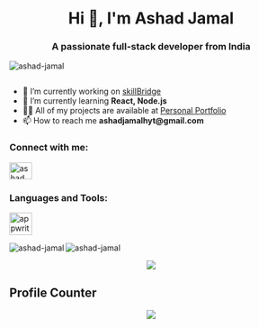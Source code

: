  <h1 align="center">Hi 👋, I'm Ashad Jamal</h1>
  <h3 align="center">A passionate full-stack developer from India</h3>

  <p align="left">
    <img src="https://komarev.com/ghpvc/?username=ashad-jamal&label=Profile%20views&color=0e75b6&style=flat" alt="ashad-jamal" />
  </p>

  <p align="left">
    <a href="https://twitter.com/" target="blank">
      <img src="https://img.shields.io/twitter/follow/?logo=twitter&style=for-the-badge" alt="" />
    </a>
  </p>

  <ul>
    <li>🔭 I’m currently working on <a href="https://ashad-jamal.github.io/skillBridge/">skillBridge</a></li>
    <li>🌱 I’m currently learning <strong>React, Node.js</strong></li>
    <li>👨‍💻 All of my projects are available at <a href="https://ashad-jamal.github.io/Personal-Portfolio/">Personal Portfolio</a></li>
    <li>📫 How to reach me <strong>ashadjamalhyt@gmail.com</strong></li>
  </ul>

  <h3 align="left">Connect with me:</h3>
  <p align="left">
    <a href="https://linkedin.com/in/ashadjamal" target="blank">
      <img align="center" src="https://raw.githubusercontent.com/rahuldkjain/github-profile-readme-generator/master/src/images/icons/Social/linked-in-alt.svg" alt="ashad jamal" height="30" width="40" />
    </a>
  </p>

  <h3 align="left">Languages and Tools:</h3>
  <p align="left">
    <a href="https://appwrite.io" target="_blank" rel="noreferrer">
      <img src="https://www.vectorlogo.zone/logos/appwriteio/appwriteio-icon.svg" alt="appwrite" width="40" height="40" />
    </a>
    <!-- Add other icons similarly -->
  </p>

  <p>
    <img align="left" src="https://github-readme-stats.vercel.app/api/top-langs?username=ashad-jamal&show_icons=true&locale=en&layout=compact" alt="ashad-jamal" />
  </p>

  <p>
    <img align="center" src="https://github-readme-stats.vercel.app/api?username=ashad-jamal&show_icons=true&locale=en" alt="ashad-jamal" />
  </p>

  <div align="center">
    <img src="https://github-readme-streak-stats.herokuapp.com/?user=ASHAD-JAMAL&theme=dark&hide_border=false" />
  </div>

  <h2>Profile Counter</h2>

  <div align="center">
    <img src="https://profile-counter.glitch.me/ASHAD-JAMAL/count.svg?" />
  </div>
